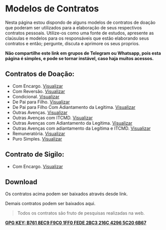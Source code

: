 # Modelos de Contratos

Nesta página estou dispondo de alguns modelos de contratos de doação que poderam ser utilizados para a elaboração de seus respectivos contratos pessoais. Utilize-os como uma fonte de estudos, apresente as claúsulas e modelos para os responsáveis que estão elaborando seus contratos e então; pergunte, discuta e aprimore os seus proprios. 

**Não compartilhe este link em grupos de Telegram ou Whatsapp, pois esta página é simples, e pode se tornar instável, caso haja muitos acessos.**

## Contratos de Doação:

- Com Encargo. [Visualizar](./doa01.md)
- Com Reversão. [Visualizar](./doa02.md)
- Condicional. [Visualizar](./doa03.md)
- De Pai para Filho. [Visualizar](./doa05.md)
- De Pai para Filho Com Adiantamento da Legítima. [Visualizar](./doa04.md)
- Outras Avenças. [Visualizar](./doa06.md)
- Outras Avenças com ITCMD. [Visualizar](./doa07.md)
- Outras Avenças com Adiantamento da Legítima. [Visualizar](./doa08.md)
- Outras Avenças com adiantamento da Legítima e ITCMD. [Visualizar](./doa09.md)
- Remuneratória. [Visualizar](./doa10.md)
- Puro Simples. [Visualizar](./doa11.md)

## Contrato de Sigilo:

- Com Encargo. [Visualizar](./sig01.md)

## Download

Os contratos acima podem ser baixados através desde link.

Demais contratos podem ser baixados aqui.

> Todos os contratos são fruto de pesquisas realizadas na web.

[**GPG KEY: B761 8EC9 F9C0 1FF0 FEDE 2BC3 216C 4296 5C20 6B67**](./gpg.asc)
